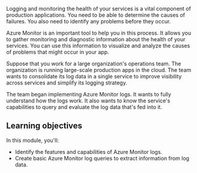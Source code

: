 Logging and monitoring the health of your services is a vital component of production applications. You need to be able to determine the causes of failures. You also need to identify any problems before they occur.

Azure Monitor is an important tool to help you in this process. It allows you to gather monitoring and diagnostic information about the health of your services. You can use this information to visualize and analyze the causes of problems that might occur in your app.

Suppose that you work for a large organization's operations team. The organization is running large-scale production apps in the cloud. The team wants to consolidate its log data in a single service to improve visibility across services and simplify its logging strategy.

The team began implementing Azure Monitor logs. It wants to fully understand how the logs work. It also wants to know the service's capabilities to query and evaluate the log data that's fed into it.

## Learning objectives

In this module, you'll:

- Identify the features and capabilities of Azure Monitor logs.
- Create basic Azure Monitor log queries to extract information from log data.
